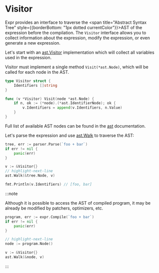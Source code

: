 # Visitor

Expr provides an interface to traverse the <span title="Abstract Syntax Tree" style={{borderBottom: "1px dotted currentColor"}}>AST</span> of the expression before the compilation.
The `Visitor` interface allows you to collect information about the expression, modify the expression, or even generate
a new expression.

Let's start with an [ast.Visitor](https://pkg.go.dev/github.com/expr-lang/expr/ast#Visitor) implementation which will 
collect all variables used in the expression.

Visitor must implement a single method `Visit(*ast.Node)`, which will be called for each node in the AST.

```go
type Visitor struct {
    Identifiers []string
}

func (v *Visitor) Visit(node *ast.Node) {
    if n, ok := (*node).(*ast.IdentifierNode); ok {
        v.Identifiers = append(v.Identifiers, n.Value)
    }
}
```

Full list of available AST nodes can be found in the [ast](https://pkg.go.dev/github.com/expr-lang/expr/ast) documentation.

Let's parse the expression and use [ast.Walk](https://pkg.go.dev/github.com/expr-lang/expr/ast#Walk) to traverse the AST:

```go
tree, err := parser.Parse(`foo + bar`)
if err != nil {
    panic(err)
}

v := &Visitor{}
// highlight-next-line
ast.Walk(&tree.Node, v)

fmt.Println(v.Identifiers) // [foo, bar]
```

:::note

Although it is possible to access the AST of compiled program, it may be already be modified by patchers, optimizers, etc.

```go
program, err := expr.Compile(`foo + bar`)
if err != nil {
    panic(err)
}

// highlight-next-line
node := program.Node()

v := &Visitor{}
ast.Walk(&node, v)
```

:::
